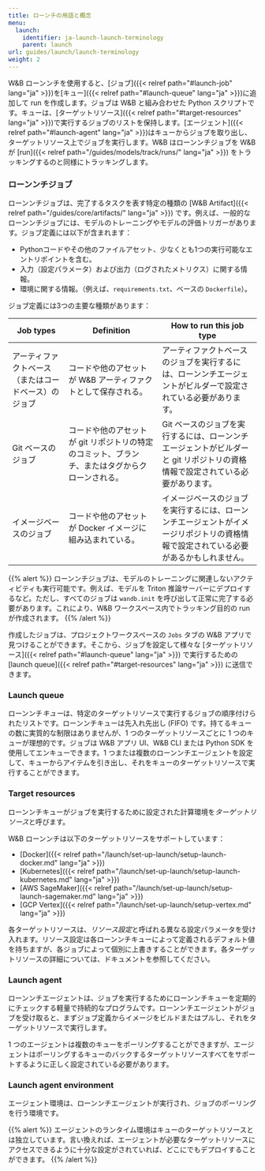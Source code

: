 ```yaml
---
title: ローンチの用語と概念
menu:
  launch:
    identifier: ja-launch-launch-terminology
    parent: launch
url: guides/launch/launch-terminology
weight: 2
---
```


W&B ローンンチを使用すると、[ジョブ]({{< relref path="#launch-job" lang="ja" >}})を[キュー]({{< relref path="#launch-queue" lang="ja" >}})に追加して run を作成します。ジョブは W&B と組み合わせた Python スクリプトです。キューは、[ターゲットリソース]({{< relref path="#target-resources" lang="ja" >}})で実行するジョブのリストを保持します。[エージェント]({{< relref path="#launch-agent" lang="ja" >}})はキューからジョブを取り出し、ターゲットリソース上でジョブを実行します。W&B はローンンチジョブを W&B が [run]({{< relref path="/guides/models/track/runs/" lang="ja" >}}) をトラッキングするのと同様にトラッキングします。

### ローンンチジョブ
ローンンチジョブは、完了するタスクを表す特定の種類の [W&B Artifact]({{< relref path="/guides/core/artifacts/" lang="ja" >}}) です。例えば、一般的なローンンチジョブには、モデルのトレーニングやモデルの評価トリガーがあります。ジョブ定義には以下が含まれます：

- Pythonコードやその他のファイルアセット、少なくとも1つの実行可能なエントリポイントを含む。
- 入力（設定パラメータ）および出力（ログされたメトリクス）に関する情報。
- 環境に関する情報。（例えば、`requirements.txt`、ベースの `Dockerfile`）。

ジョブ定義には3つの主要な種類があります：

| Job types | Definition | How to run this job type | 
| ---------- | --------- | -------------- |
|アーティファクトベース（またはコードベース）のジョブ| コードや他のアセットが W&B アーティファクトとして保存される。| アーティファクトベースのジョブを実行するには、ローンンチエージェントがビルダーで設定されている必要があります。 |
|Git ベースのジョブ| コードや他のアセットが git リポジトリの特定のコミット、ブランチ、またはタグからクローンされる。| Git ベースのジョブを実行するには、ローンンチエージェントがビルダーと git リポジトリの資格情報で設定されている必要があります。 |
|イメージベースのジョブ| コードや他のアセットが Docker イメージに組み込まれている。| イメージベースのジョブを実行するには、ローンンチエージェントがイメージリポジトリの資格情報で設定されている必要があるかもしれません。 | 

{{% alert %}}
ローンンチジョブは、モデルのトレーニングに関連しないアクティビティも実行可能です。例えば、モデルを Triton 推論サーバーにデプロイするなど。ただし、すべてのジョブは `wandb.init` を呼び出して正常に完了する必要があります。これにより、W&B ワークスペース内でトラッキング目的の run が作成されます。
{{% /alert %}}

作成したジョブは、プロジェクトワークスペースの `Jobs` タブの W&B アプリで見つけることができます。そこから、ジョブを設定して様々な [ターゲットリソース]({{< relref path="#launch-queue" lang="ja" >}}) で実行するための [launch queue]({{< relref path="#target-resources" lang="ja" >}}) に送信できます。

### Launch queue
ローンンチ*キュー*は、特定のターゲットリソースで実行するジョブの順序付けられたリストです。ローンンチキューは先入れ先出し (FIFO) です。持てるキューの数に実質的な制限はありませんが、1 つのターゲットリソースごとに 1 つのキューが理想的です。ジョブは W&B アプリ UI、W&B CLI または Python SDK を使用してエンキューできます。1 つまたは複数のローンンチエージェントを設定して、キューからアイテムを引き出し、それをキューのターゲットリソースで実行することができます。

### Target resources
ローンンチキューがジョブを実行するために設定された計算環境を*ターゲットリソース*と呼びます。

W&B ローンンチは以下のターゲットリソースをサポートしています：

- [Docker]({{< relref path="/launch/set-up-launch/setup-launch-docker.md" lang="ja" >}})
- [Kubernetes]({{< relref path="/launch/set-up-launch/setup-launch-kubernetes.md" lang="ja" >}})
- [AWS SageMaker]({{< relref path="/launch/set-up-launch/setup-launch-sagemaker.md" lang="ja" >}})
- [GCP Vertex]({{< relref path="/launch/set-up-launch/setup-vertex.md" lang="ja" >}})

各ターゲットリソースは、*リソース設定*と呼ばれる異なる設定パラメータを受け入れます。リソース設定は各ローンンチキューによって定義されるデフォルト値を持ちますが、各ジョブによって個別に上書きすることができます。各ターゲットリソースの詳細については、ドキュメントを参照してください。

### Launch agent
ローンンチエージェントは、ジョブを実行するためにローンンチキューを定期的にチェックする軽量で持続的なプログラムです。ローンンチエージェントがジョブを受け取ると、まずジョブ定義からイメージをビルドまたはプルし、それをターゲットリソースで実行します。

1 つのエージェントは複数のキューをポーリングすることができますが、エージェントはポーリングするキューのバックするターゲットリソースすべてをサポートするように正しく設定されている必要があります。

### Launch agent environment
エージェント環境は、ローンンチエージェントが実行され、ジョブのポーリングを行う環境です。

{{% alert %}}
エージェントのランタイム環境はキューのターゲットリソースとは独立しています。言い換えれば、エージェントが必要なターゲットリソースにアクセスできるように十分な設定がされていれば、どこにでもデプロイすることができます。
{{% /alert %}}